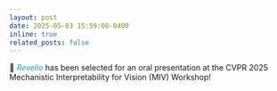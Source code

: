 ```yaml
---
layout: post
date: 2025-05-03 15:59:00-0400
inline: true
related_posts: false
---
```

🎉
<a href="https://revelio-diffusion.github.io/revelio/" style="color: #2698ba; font-style: italic; text-decoration: none;">
    Revelio
</a> has been selected for an oral presentation at the CVPR 2025 Mechanistic Interpretability for Vision (MIV) Workshop! 